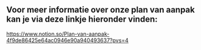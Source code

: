 ## Voor meer informatie over onze plan van aanpak kan je via deze linkje hieronder vinden:

https://www.notion.so/Plan-van-aanpak-4f9de86425e64ac0946e90a940493637?pvs=4